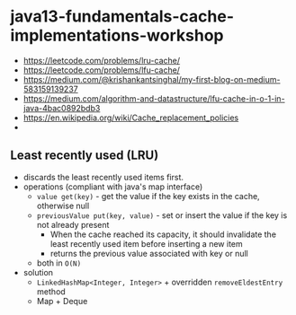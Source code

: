 # java13-fundamentals-cache-implementations-workshop
* https://leetcode.com/problems/lru-cache/
* https://leetcode.com/problems/lfu-cache/
* https://medium.com/@krishankantsinghal/my-first-blog-on-medium-583159139237
* https://medium.com/algorithm-and-datastructure/lfu-cache-in-o-1-in-java-4bac0892bdb3
* https://en.wikipedia.org/wiki/Cache_replacement_policies
* 

## Least recently used (LRU)
* discards the least recently used items first.
* operations (compliant with java's map interface)
    * `value get(key)` - get the value if the key exists in the cache, otherwise null
    * `previousValue put(key, value)` - set or insert the value if the key is not already present
        * When the cache reached its capacity, it should invalidate the least recently used item before inserting a 
        new item
        * returns the previous value associated with key or null
    * both in `O(N)`
* solution
    * `LinkedHashMap<Integer, Integer>` + overridden `removeEldestEntry` method
    * Map + Deque